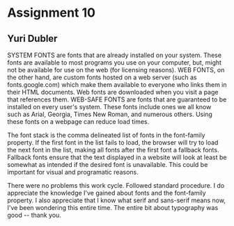 # Assignment 10

## Yuri Dubler

SYSTEM FONTS are fonts that are already installed on your system. These fonts are available to most programs you use on your computer, but, might not be available for use on the web (for licensing reasons). WEB FONTS, on the other hand, are custom fonts hosted on a web server (such as fonts.google.com) which make them available to everyone who links them in their HTML documents. Web fonts are downloaded when you visit a page that references them. WEB-SAFE FONTS are fonts that are guaranteed to be installed on every user's system. These fonts include ones we all know such as Arial, Georgia, Times New Roman, and numerous others. Using these fonts on a webpage can reduce load times.

The font stack is the comma delineated list of fonts in the font-family property. If the first font in the list fails to load, the browser will try to load the next font in the list, making all fonts after the first font a fallback fonts. Fallback fonts ensure that the text displayed in a website will look at least be somewhat as intended if the desired font is unavailable. This could be important for visual and programatic reasons.

There were no problems this work cycle. Followed standard procedure. I do appreciate the knowledge I've gained about fonts and the font-family property. I also appreciate that I know what serif and sans-serif means now, I've been wondering this entire time. The entire bit about typography was good -- thank you.
